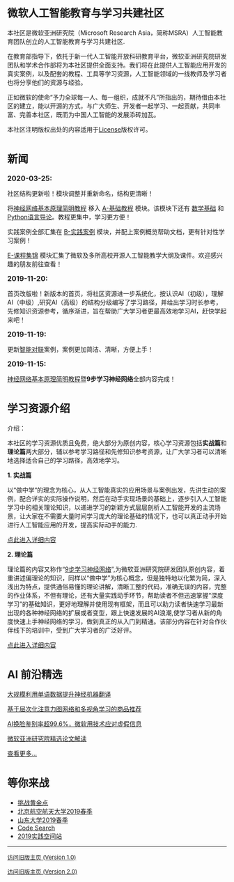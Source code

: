 # <font size=5>微软人工智能教育与学习共建社区</font>
本社区是微软亚洲研究院（Microsoft Research Asia，简称MSRA）人工智能教育团队创立的人工智能教育与学习共建社区.

在教育部指导下，依托于新一代人工智能开放科研教育平台，微软亚洲研究院研发团队和学术合作部将为本社区提供全面支持。我们将在此提供人工智能应用开发的真实案例，以及配套的教程、工具等学习资源，人工智能领域的一线教师及学习者也将分享他们的资源与经验。

正如微软的使命“予力全球每一人、每一组织，成就不凡”所指出的，期待借由本社区的建立，能以开源的方式，与广大师生、开发者一起学习、一起贡献，共同丰富、完善本社区，既而为中国人工智能的发展添砖加瓦。


本社区注明版权出处的内容适用于[License](./LICENSE.md)版权许可。

# <font size=5>新闻</font>
**<font size=3>2020-03-25:</font>**

社区结构更新啦！模块调整并重新命名，结构更清晰！

将[神经网络基本原理简明教程](https://aka.ms/beginnerAI) 移入 [A-基础教程](https://github.com/microsoft/ai-edu/tree/master/A-基础教程) 模块。该模块下还有 [数学基础](https://github.com/microsoft/ai-edu/tree/master/A-基础教程/A1-PythonBasic/math_intro) 和 [Python语言导论](https://github.com/microsoft/ai-edu/tree/master/A-基础教程/A1-PythonBasic/py_intro)。教程更集中，学习更方便！

实践案例全部汇集在 [B-实践案例](https://github.com/microsoft/ai-edu/tree/master/B-实践案例) 模块，并配上案例概览帮助文档，更有针对性学习案例！

[E-课程集锦](https://github.com/microsoft/ai-edu/tree/master/E-课程集锦/) 模块汇集了微软及多所高校开源人工智能教学大纲及课件。欢迎感兴趣的朋友前往查看！

**<font size=3>2019-11-20:</font>**

首页改版啦！新版本的首页，将社区资源进一步系统化，按认识AI（初级），理解AI（中级）,研究AI（高级）的结构分级编写了学习路径，并给出学习时长参考，先修知识资源参考，循序渐进，旨在帮助广大学习者更最高效地学习AI，赶快学起来吧！

**<font size=3>2019-11-19:</font>**

更新[智能对联](./B-实践案例/B13-AI对联生成案例)案例，案例更加简洁、清晰，方便上手！

**<font size=3>2019-11-15:</font>**

[神经网络基本原理简明教程](https://aka.ms/beginnerAI)暨**9步学习神经网络**全部内容完成！

# <font size=5>学习资源介绍</font>
介绍：

本社区的学习资源优质且免费，绝大部分为原创内容，核心学习资源包括**实战篇**和**理论篇**两大部分，辅以参考学习路径和先修知识参考资源，让广大学习者可以清晰地选择适合自己的学习路径，高效地学习。

**1. 实战篇**

以“做中学“的理念为核心，从人工智能真实的应用场景与案例出发，先讲生动的案例，配合详实的实际操作说明，然后在动手实现场景的基础上，逐步引入人工智能学习中的相关理论知识，以递进学习的新颖方式层层剖析人工智能开发的主流场景，让大家在不需要大量时间学习庞大的理论基础的情况下，也可以真正动手开始进行人工智能应用的开发，提高实际动手的能力.

[点此进入详细内容](https://github.com/microsoft/ai-edu/tree/master/B-实践案例)


**2. 理论篇**

理论篇的内容又称作“[9步学习神经网络](https://aka.ms/beginnerAI )”,为微软亚洲研究院研发团队原创内容，着重讲述偏理论的知识，同样以“做中学”为核心概念，但是独特地以化繁为简，深入浅出为特点，提供通俗易懂的理论讲解，清晰工整的代码，准确无误的内容，完整的作业体系，不但有理论，还有大量实践动手环节，帮助读者不但迅速掌握“深度学习”的基础知识，更好地理解并使用现有框架，而且可以助力读者快速学习最新出现的各种神经网络的扩展或者变型，跟上快速发展的AI浪潮,使学习者从新的角度快速上手神经网络的学习，做到真正的从入门到精通。该部分内容在针对合作伙伴线下的培训中，受到广大学习者的广泛好评。

[点此进入详细内容](https://github.com/microsoft/ai-edu/tree/master/A-基础教程)


# <font size=5>AI 前沿精选</font>
[大规模利用单语数据提升神经机器翻译](https://www.msra.cn/zh-cn/news/features/emnlp-2019-exploiting-monolingual-data-at-scale-for-nmt)

[基于层次化注意力图网络和多视角学习的商品推荐](https://www.msra.cn/zh-cn/news/features/emnlp-2019-rmg)

[AI换脸鉴别率超99.6%，微软用技术应对虚假信息](https://www.msra.cn/zh-cn/news/features/ai-detect-fake-face)

[微软亚洲研究院精选论文解读](https://www.msra.cn/zh-cn/news/features/emnlp-2019)

[查看更多...](https://www.msra.cn/zh-cn/news?wd&content-type=posts)


# <font size=5>等你来战</font>
  - [挑战黄金点](./C-挑战项目/GoldenNumberGame)
  - [北京航空航天大学2019春季](./C-挑战项目/BeihangUniversity2019Spring)
  - [山东大学2019春季](./C-挑战项目/ShandongUniversity2019Spring)
  - [Code Search](./C-挑战项目/CodeSearch)
  - [2019实践空间站](./C-挑战项目/2019studentclub)


----

<font size=2>[访问旧版主页 (Version 1.0)](./README_1.0.md)</font>

<font size=2>[访问旧版主页 (Version 2.0)](./README_2.0.md)</font>